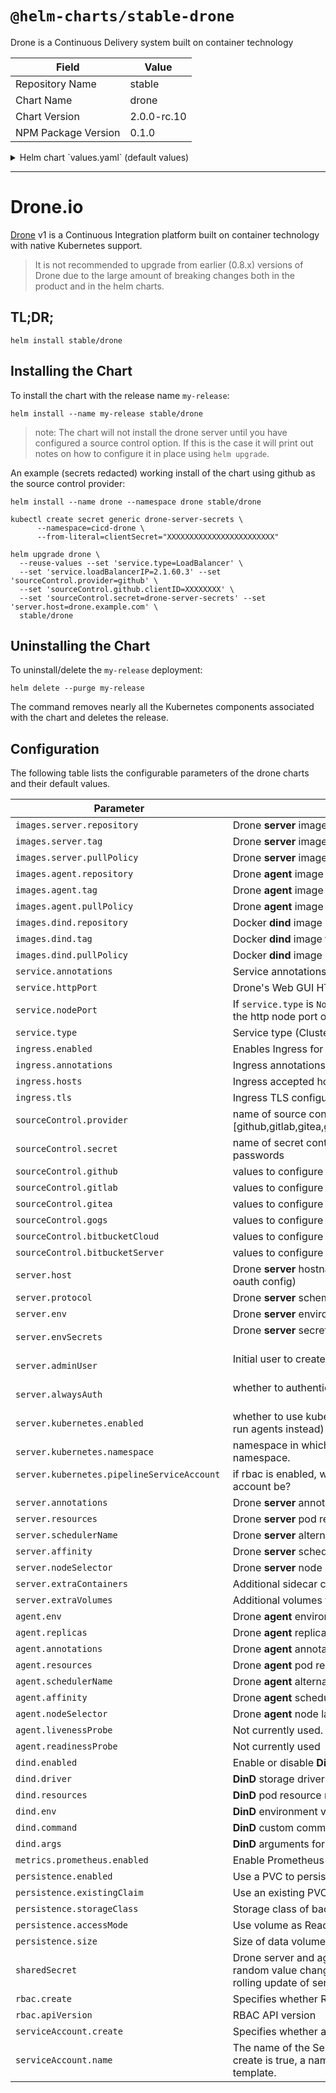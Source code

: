 # `@helm-charts/stable-drone`

Drone is a Continuous Delivery system built on container technology

| Field               | Value       |
| ------------------- | ----------- |
| Repository Name     | stable      |
| Chart Name          | drone       |
| Chart Version       | 2.0.0-rc.10 |
| NPM Package Version | 0.1.0       |

<details>

<summary>Helm chart `values.yaml` (default values)</summary>

```yaml
images:
  ## The official drone (server) image, change tag to use a different version.
  ## ref: https://hub.docker.com/r/drone/drone/tags/
  ##
  server:
    repository: 'docker.io/drone/drone'
    tag: 1.0.0-rc.5
    pullPolicy: IfNotPresent

  ## The official drone (agent) image, change tag to use a different version.
  ## ref: https://hub.docker.com/r/drone/agent/tags/
  ##
  agent:
    repository: 'docker.io/drone/agent'
    tag: 1.0.0-rc.5
    pullPolicy: IfNotPresent

  ## The official docker (dind) image, change tag to use a different version.
  ## ref: https://hub.docker.com/r/library/docker/tags/
  ##
  dind:
    repository: 'docker.io/library/docker'
    tag: 18.06.1-ce-dind
    pullPolicy: IfNotPresent

service:
  httpPort: 80

  ## If service.type is not set to NodePort, the following statement
  ## will be ignored.
  ##
  # nodePort: 32015

  ## Service type can be set to ClusterIP, NodePort or LoadBalancer.
  ##
  type: ClusterIP

  ## Specify a load balancer IP address to use if your provider supports it.
  # loadBalancerIP:

  ## Drone Service annotations
  ##
  # annotations:
  #   service.beta.kubernetes.io/aws-load-balancer-backend-protocol: http
  #   service.beta.kubernetes.io/aws-load-balancer-ssl-cert: arn:aws:acm:xx-xxxx-x:xxxxxxxxxxx:certificate/xxxxxxxx-xxxx-xxxx-xxxx-xxxxxxxxxxx
  #   external-dns.alpha.kubernetes.io/hostname: drone.domain.tld.

  ## set to true if you want to expose drone's GRPC via the service (for external access)
  exposeGRPC: false

ingress:
  ## If true, Drone Ingress will be created.
  ##
  enabled: false

  ## Drone Ingress annotations
  ##
  # annotations:
  #   kubernetes.io/ingress.class: nginx
  #   kubernetes.io/tls-acme: 'true'
  ## Drone hostnames must be provided if Ingress is enabled
  ##
  # hosts:
  #   - drone.domain.io
  ## Drone Ingress TLS configuration secrets
  ## Must be manually created in the namespace
  ##
  # tls:
  #   - secretName: drone-tls
  #     hosts:
  #       - drone.domain.io

sourceControl:
  ## your source control provider: github,gitlab,gitea,gogs,bitbucketCloud,bitbucketServer
  provider:
  ## secret containing your source control provider secrets, keys provided below.
  ## if left blank will assume a secret based on the release name of the chart.
  secret:
  ## Fill in the correct values for your chosen source control provider
  ## Any key in this list with the suffix `Key` will be fetched from the
  ## secret named above, if not provided the secret it will be created as
  ## `<fullName>-source-control` using for the key "ClientSecretKey" and
  # "clientSecretValue" for the value. Be awere to not leak shis file with your password
  github:
    clientID:
    clientSecretKey: clientSecret
    clientSecretValue:
    server: https://github.com
  gitlab:
    clientID:
    clientSecretKey: clientSecret
    clientSecretValue:
    server:
  gitea:
    server:
  gogs:
    server:
  bitbucketCloud:
    clientID:
    clientSecretKey: clientSecret
    clientSecretValue:
  bitbucketServer:
    server:
    consumerKey: consumerKey
    privateKey: privateKey
    username:
    passwordKey: password

server:
  ## If not set, it will be autofilled with the cluster host.
  ## Host shoud be just the hostname.
  ##
  # host: "drone.domain.io"

  ## protocol should be http or https
  protocol: http

  ## Initial admin user
  ## Leaving this blank may make it impossible to log into drone.
  ## Set to a valid oauth user from your git/oauth server
  ## For more complex user creation you can use env variables below instead.
  adminUser:

  ## Configures Drone to authenticate when cloning public repositories. This is only required
  ## when your source code management system (e.g. GitHub Enterprise) has private mode enabled.
  alwaysAuth: false

  ## Configures drone to use kubernetes to run pipelines rather than agents, if enabled
  ## will not deploy any agents.
  kubernetes:
    ## set to true if you want drone to use kubernetes to run pipelines
    enabled: true
    ## you can run pipeline jobs in another namespace, if you choose to do this
    ## you'll need to create that namespace manually.
    # namespace:
    ## alternative service account to create to create drone pipelines. this account
    ## will be given cluster-admin rights.
    ## if not set the rights will be given to the default drone service account name.
    # pipelineServiceAccount:

  ## Drone server configuration.
  ## Values in here get injected as environment variables.
  ## You can set up remote database servers etc using environment
  ## variables.
  ## ref: https://docs.drone.io/reference/server/
  ##
  env:
    DRONE_LOGS_DEBUG: 'false'
    DRONE_DATABASE_DRIVER: 'sqlite3'
    DRONE_DATABASE_DATASOURCE: '/var/lib/drone/drone.sqlite'

  ## Secret environment variables are configured in `server.envSecrets`.
  ## Each item in `server.envSecrets` references a Kubernetes Secret.
  ## These Secrets should be created before they are referenced.
  ##
  # envSecrets:
  #   # The name of a Kubernetes Secret
  #   drone-server-secrets:
  #     # A list of Secret keys to include as environment variables
  #     - DRONE_GITHUB_SECRET

  ## Additional server annotations.
  ## ref: https://kubernetes.io/docs/concepts/overview/working-with-objects/annotations/
  ##
  annotations: {}

  ## CPU and memory limits for drone server
  ##
  resources: {}
  #  requests:
  #    memory: 32Mi
  #    cpu: 40m
  #  limits:
  #    memory: 2Gi
  #    cpu: 1

  ## Use an alternate scheduler, e.g. "stork".
  ## ref: https://kubernetes.io/docs/tasks/administer-cluster/configure-multiple-schedulers/
  ##
  # schedulerName:

  ## Pod scheduling preferences.
  ## ref: https://kubernetes.io/docs/concepts/configuration/assign-pod-node/#affinity-and-anti-affinity
  ##
  affinity: {}

  ## Node labels for pod assignment
  ## ref: https://kubernetes.io/docs/user-guide/node-selection
  ##
  nodeSelector: {}

  ## additional siecar containers, e. g. for a database proxy, such as Google's cloudsql-proxy.
  ## ex: https://github.com/kubernetes/charts/tree/master/stable/keycloak
  ##
  extraContainers: |

  ## additional volumes, e. g. for secrets used in an extraContainers.
  ##
  extraVolumes: |

agent:
  ## Drone agent configuration.
  ## Values in here get injected as environment variables.
  ## ref: https://docs.drone.io/reference/agent/
  ##
  env:
    DRONE_LOGS_DEBUG: 'false'

  ## Number of drone agent replicas
  replicas: 1

  ## Additional agent annotations.
  ## ref: https://kubernetes.io/docs/concepts/overview/working-with-objects/annotations/
  ##
  annotations: {}

  ## CPU and memory limits for drone agent
  ##
  resources: {}
  #  requests:
  #    memory: 32Mi
  #    cpu: 40m
  #  limits:
  #    memory: 2Gi
  #    cpu: 1

  ## Liveness and readiness probe values
  ## Ref: https://kubernetes.io/docs/concepts/workloads/pods/pod-lifecycle/#container-probes
  ## drone agent does not currently have a health endpoint to check against.
  livenessProbe: {}
  readinessProbe: {}

  ## Use an alternate scheduler, e.g. "stork".
  ## ref: https://kubernetes.io/docs/tasks/administer-cluster/configure-multiple-schedulers/
  ##
  # schedulerName:

  ## Pod scheduling preferences.
  ## ref: https://kubernetes.io/docs/concepts/configuration/assign-pod-node/#affinity-and-anti-affinity
  ##
  affinity: {}

  ## Node labels for pod assignment
  ## ref: https://kubernetes.io/docs/user-guide/node-selection
  ##
  nodeSelector: {}

dind:
  ## Enable or disable DinD
  ## If disabled, the drone agent will spawn docker containers on the host. Pay
  ## attention to the fact that we can't enforce resource constraints in that case.
  ##
  enabled: true

  ## Values in here get injected as environment variables to DinD.
  ## ref: http://readme.drone.io/admin/installation-reference
  ##
  #  env:
  #    DRONE_DEBUG: "false"

  ## Allowing custom command and args to DinD
  ## ref: https://discourse.drone.io/t/docker-mtu-problem/1207
  ##
  #  command: '["/bin/sh"]'
  #  args: '["-c", "dockerd --host=unix:///var/run/docker.sock --host=tcp://127.0.0.1:2375 --mtu=1350"]'

  ## Docker storage driver.
  ## Your DinD instance should be using the same driver as your host.
  ## ref: https://docs.docker.com/engine/userguide/storagedriver/selectadriver/
  ##
  driver: overlay2

  ## CPU and memory limits for dind
  ##
  resources: {}
  #  requests:
  #    memory: 32Mi
  #    cpu: 40m
  #  limits:
  #    memory: 2Gi
  #    cpu: 1

## Enable scraping of the /metrics endpoint for Prometheus
metrics:
  prometheus:
    enabled: false

## Enable persistence using Persistent Volume Claims
## ref: http://kubernetes.io/docs/user-guide/persistent-volumes/
##
persistence:
  enabled: true

  ## A manually managed Persistent Volume and Claim
  ## Requires persistence.enabled: true
  ## If defined, PVC must be created manually before volume will be bound
  # existingClaim:

  ## rabbitmq data Persistent Volume Storage Class
  ## If defined, storageClassName: <storageClass>
  ## If set to "-", storageClassName: "", which disables dynamic provisioning
  ## If undefined (the default) or set to null, no storageClassName spec is
  ##   set, choosing the default provisioner.  (gp2 on AWS, standard on
  ##   GKE, AWS & OpenStack)
  ##
  # storageClass: "-"
  accessMode: ReadWriteOnce
  size: 1Gi

## Uncomment this if you want to set a specific shared secret between
## the agents and servers, otherwise this will be auto-generated.
##
# sharedSecret: supersecret

rbac:
  ## Specifies whether RBAC resources should be created
  create: true
  ## RBAC api version (v1, v1beta1, or v1alpha1)
  apiVersion: v1

serviceAccount:
  ## Specifies whether a ServiceAccount should be created
  create: true
  ## The name of the ServiceAccount to use.
  ## If not set and create is true, a name is generated using the fullname template
  name:
```

</details>

---

# Drone.io

[Drone](http://readme.drone.io/) v1 is a Continuous Integration platform built on container technology with native Kubernetes support.

> It is not recommended to upgrade from earlier (0.8.x) versions of Drone due to the large amount of breaking changes both in the product and in the helm charts.

## TL;DR;

```console
helm install stable/drone
```

## Installing the Chart

To install the chart with the release name `my-release`:

```console
helm install --name my-release stable/drone
```

> note: The chart will not install the drone server until you have configured a source control option. If this is the case it will print out notes on how to configure it in place using `helm upgrade`.

An example (secrets redacted) working install of the chart using github as the source control provider:

```console
helm install --name drone --namespace drone stable/drone

kubectl create secret generic drone-server-secrets \
      --namespace=cicd-drone \
      --from-literal=clientSecret="XXXXXXXXXXXXXXXXXXXXXXXX"

helm upgrade drone \
  --reuse-values --set 'service.type=LoadBalancer' \
  --set 'service.loadBalancerIP=2.1.60.3' --set 'sourceControl.provider=github' \
  --set 'sourceControl.github.clientID=XXXXXXXX' \
  --set 'sourceControl.secret=drone-server-secrets' --set 'server.host=drone.example.com' \
  stable/drone
```

## Uninstalling the Chart

To uninstall/delete the `my-release` deployment:

```console
helm delete --purge my-release
```

The command removes nearly all the Kubernetes components associated with the
chart and deletes the release.

## Configuration

The following table lists the configurable parameters of the drone charts and their default values.

| Parameter                                         | Description                                                                                                                                         | Default                    |
| ------------------------------------------------- | --------------------------------------------------------------------------------------------------------------------------------------------------- | -------------------------- |
| `images.server.repository`                        | Drone **server** image                                                                                                                              | `docker.io/drone/drone`    |
| `images.server.tag`                               | Drone **server** image tag                                                                                                                          | `0.8.9`                    |
| `images.server.pullPolicy`                        | Drone **server** image pull policy                                                                                                                  | `IfNotPresent`             |
| `images.agent.repository`                         | Drone **agent** image                                                                                                                               | `docker.io/drone/agent`    |
| `images.agent.tag`                                | Drone **agent** image tag                                                                                                                           | `0.8.6`                    |
| `images.agent.pullPolicy`                         | Drone **agent** image pull policy                                                                                                                   | `IfNotPresent`             |
| `images.dind.repository`                          | Docker **dind** image                                                                                                                               | `docker.io/library/docker` |
| `images.dind.tag`                                 | Docker **dind** image tag                                                                                                                           | `18.06.1-ce-dind`          |
| `images.dind.pullPolicy`                          | Docker **dind** image pull policy                                                                                                                   | `IfNotPresent`             |
| `service.annotations`                             | Service annotations                                                                                                                                 | `{}`                       |
| `service.httpPort`                                | Drone's Web GUI HTTP port                                                                                                                           | `80`                       |
| `service.nodePort`                                | If `service.type` is `NodePort` and this is non-empty, sets the http node port of the service                                                       | `32015`                    |
| `service.type`                                    | Service type (ClusterIP, NodePort or LoadBalancer)                                                                                                  | `ClusterIP`                |
| `ingress.enabled`                                 | Enables Ingress for Drone                                                                                                                           | `false`                    |
| `ingress.annotations`                             | Ingress annotations                                                                                                                                 | `{}`                       |
| `ingress.hosts`                                   | Ingress accepted hostnames                                                                                                                          | `nil`                      |
| `ingress.tls`                                     | Ingress TLS configuration                                                                                                                           | `[]`                       |
| `sourceControl.provider`                          | name of source control provider [github,gitlab,gitea,gogs,bitbucketCloud,bitbucketServer]                                                           | ``                         |
| `sourceControl.secret`                            | name of secret containing source control keys and passwords                                                                                         | ``                         |
| `sourceControl.github`                            | values to configure github                                                                                                                          | see values.yaml            |
| `sourceControl.gitlab`                            | values to configure gitlab                                                                                                                          | see values.yaml            |
| `sourceControl.gitea`                             | values to configure gitea                                                                                                                           | see values.yaml            |
| `sourceControl.gogs`                              | values to configure gogs                                                                                                                            | see values.yaml            |
| `sourceControl.bitbucketCloud`                    | values to configure bitbucket cloud                                                                                                                 | see values.yaml            |
| `sourceControl.bitbucketServer`                   | values to configure bitbucket server (stash)                                                                                                        | see values.yaml            |
| `server.host`                                     | Drone **server** hostname (should match callback url in oauth config)                                                                               | `(internal hostname)`      |
| `server.protocol`                                 | Drone **server** scheme/protocol [http,https]                                                                                                       | `http`                     |
| `server.env`                                      | Drone **server** environment variables                                                                                                              | `(default values)`         |
| `server.envSecrets`                               | Drone **server** secret environment variables                                                                                                       | `(default values)`         |
| `server.adminUser`                                | Initial user to create and set as admin                                                                                                             | ``                         |
| `server.alwaysAuth`                               | whether to authenticate when cloning public repositories                                                                                            | `false`                    |
| `server.kubernetes.enabled`                       | whether to use kubernetes to run pipelines (if `false` will run agents instead)                                                                     | `true`                     |
| `server.kubernetes.namespace`                     | namespace in which to run pipelines, defaults to release namespace.                                                                                 | ``                         |
| `server.kubernetes.pipelineServiceAccount`        | if rbac is enabled, what should name of pipeline service account be?                                                                                | ``                         |
| `server.annotations`                              | Drone **server** annotations                                                                                                                        | `{}`                       |
| `server.resources`                                | Drone **server** pod resource requests & limits                                                                                                     | `{}`                       |
| `server.schedulerName`                            | Drone **server** alternate scheduler name                                                                                                           | `nil`                      |
| `server.affinity`                                 | Drone **server** scheduling preferences                                                                                                             | `{}`                       |
| `server.nodeSelector`                             | Drone **server** node labels for pod assignment                                                                                                     | `{}`                       |
| `server.extraContainers`                          | Additional sidecar containers                                                                                                                       | `""`                       |
| `server.extraVolumes`                             | Additional volumes for use in extraContainers                                                                                                       | `""`                       |
| `agent.env`                                       | Drone **agent** environment variables                                                                                                               | `(default values)`         |
| `agent.replicas`                                  | Drone **agent** replicas                                                                                                                            | `1`                        |
| `agent.annotations`                               | Drone **agent** annotations                                                                                                                         | `{}`                       |
| `agent.resources`                                 | Drone **agent** pod resource requests & limits                                                                                                      | `{}`                       |
| `agent.schedulerName`                             | Drone **agent** alternate scheduler name                                                                                                            | `nil`                      |
| `agent.affinity`                                  | Drone **agent** scheduling preferences                                                                                                              | `{}`                       |
| `agent.nodeSelector`                              | Drone **agent** node labels for pod assignment                                                                                                      | `{}`                       |
| `agent.livenessProbe`                             | Not currently used.                                                                                                                                 | `{}`                       |
| `agent.readinessProbe`                            | Not currently used                                                                                                                                  | `{}`                       |
| `dind.enabled`                                    | Enable or disable **DinD**                                                                                                                          | `true`                     |
| `dind.driver`                                     | **DinD** storage driver                                                                                                                             | `overlay2`                 |
| `dind.resources`                                  | **DinD** pod resource requests & limits                                                                                                             | `{}`                       |
| `dind.env`                                        | **DinD** environment variables                                                                                                                      | `nil`                      |
| `dind.command`                                    | **DinD** custom command instead of default entry point                                                                                              | `nil`                      |
| `dind.args`                                       | **DinD** arguments for custom command or entry point                                                                                                | `nil`                      |
| `metrics.prometheus.enabled`                      | Enable Prometheus metrics endpoint                                                                                                                  | `false`                    |
| `persistence.enabled`                             | Use a PVC to persist data                                                                                                                           | `true`                     |
| `persistence.existingClaim`                       | Use an existing PVC to persist data                                                                                                                 | `nil`                      |
| `persistence.storageClass`                        | Storage class of backing PVC                                                                                                                        | `nil`                      |
| `persistence.accessMode`                          | Use volume as ReadOnly or ReadWrite                                                                                                                 | `ReadWriteOnce`            |
| `persistence.size`                                | Size of data volume                                                                                                                                 | `1Gi`                      |
| `sharedSecret`                                    | Drone server and agent shared secret (Note: The Default random value changes on every `helm upgrade` causing a rolling update of server and agents) | `(random value)`           |
| `rbac.create`                                     | Specifies whether RBAC resources should be created.                                                                                                 | `true`                     |
| `rbac.apiVersion`                                 | RBAC API version                                                                                                                                    | `v1`                       |
| `serviceAccount.create`                           | Specifies whether a ServiceAccount should be created.                                                                                               | `true`                     |
| `serviceAccount.name`                             | The name of the ServiceAccount to use. If not set and create is true, a name is generated using the fullname template.                              | `(fullname template)`      |
